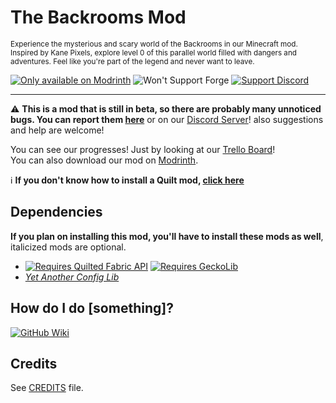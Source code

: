 # The Backrooms Mod

<sup>Experience the mysterious and scary world of the Backrooms in our Minecraft mod. Inspired by Kane Pixels, explore level 0 of this parallel world filled with dangers and adventures. Feel like you're part of the legend and never want to leave.</sup>

[![Only available on Modrinth](https://cdn.jsdelivr.net/npm/@intergrav/devins-badges@3/assets/cozy/available/modrinth_64h.png)](https://modrinth.com/mod/backrooms)
![Won't Support Forge](https://cdn.jsdelivr.net/npm/@intergrav/devins-badges@3/assets/cozy/unsupported/forge_64h.png)
[![Support Discord](https://cdn.jsdelivr.net/npm/@intergrav/devins-badges@3/assets/cozy/social/discord-singular_64h.png)](https://discord.gg/Rqpn3C7yR5)

* * *

⚠️ **This is a mod that is still in beta, so there are probably many unnoticed bugs. You can report them [here](https://github.com/lumaa-dev/BackroomsMod/issues)** or on our [Discord Server](https://lumaa.brebond.com/support)! also suggestions and help are welcome!

You can see our progresses! Just by looking at our [Trello Board](https://trello.com/b/gDUJ7vvz/the-backrooms-mod)!  
You can also download our mod on [Modrinth](https://modrinth.com/mod/backrooms).

ℹ️ **If you don't know how to install a Quilt mod, [click here](https://quiltmc.org/en/install/client/)**

## Dependencies
**If you plan on installing this mod, you'll have to install these mods as well**, italicized mods are optional.
- [![Requires Quilted Fabric API](https://cdn.jsdelivr.net/npm/@intergrav/devins-badges@3.1.2/assets/cozy/requires/quilted-fabric-api_64h.png)](https://modrinth.com/mod/qsl) [![Requires GeckoLib](https://cdn.jsdelivr.net/npm/@intergrav/devins-badges@3/assets/cozy/requires/geckolib_64h.png)](https://modrinth.com/mod/geckolib)
- *[Yet Another Config Lib](https://modrinth.com/mod/yacl/)*

## How do I do [something]?
[![GitHub Wiki](https://cdn.jsdelivr.net/npm/@intergrav/devins-badges@3/assets/cozy/documentation/gitbook_64h.png)](https://lumaa.gitbook.io/backrooms)

## Credits
See [CREDITS](https://github.com/V-Fast/BackroomsMod/blob/main/CREDITS.md) file.
